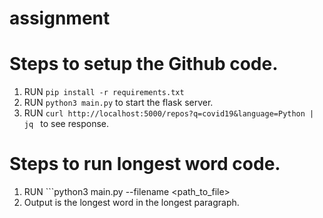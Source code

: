 # assignment

# Steps to setup the Github code.

1. RUN ```pip install -r requirements.txt```
2. RUN ```python3 main.py``` to start the flask server.
3. RUN ```curl http://localhost:5000/repos?q=covid19&language=Python | jq ``` to see response.

# Steps to run longest word code.

1. RUN ```python3 main.py --filename <path_to_file>
2. Output is the longest word in the longest paragraph.

